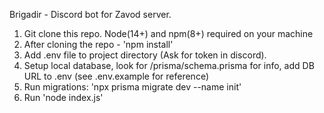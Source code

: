 Brigadir - Discord bot for Zavod server.

1) Git clone this repo. Node(14+) and npm(8+) required on your machine
2) After cloning the repo - 'npm install'
3) Add .env file to project directory (Ask for token in discord).
4) Setup local database, look for /prisma/schema.prisma for info, add DB URL to .env (see .env.example for reference)
5) Run migrations:
  'npx prisma migrate dev --name init'
4) Run 'node index.js'
